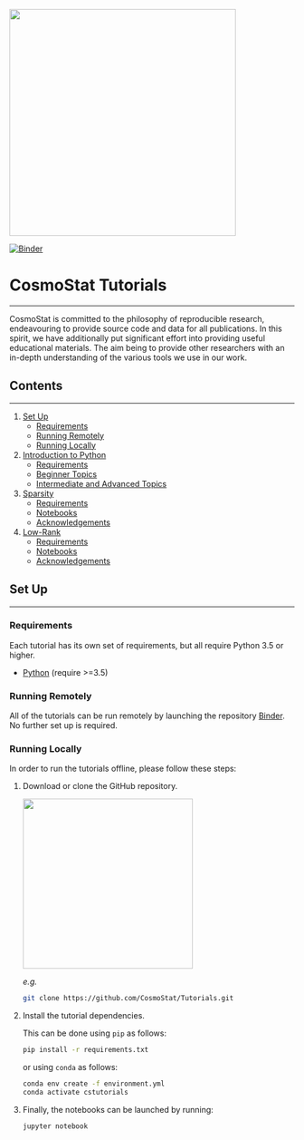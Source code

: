 <a href="http://www.cosmostat.org/" target_="blank"><img src="http://www.cosmostat.org/wp-content/uploads/2017/07/CosmoStat-Logo_WhiteBK.jpg" width="400"></a>

[![Binder](https://mybinder.org/badge_logo.svg)](https://mybinder.org/v2/gh/CosmoStat/Tutorials/master)

# CosmoStat Tutorials
---

CosmoStat is committed to the philosophy of reproducible research, endeavouring
to provide source code and data for all publications. In this spirit, we have
additionally put significant effort into providing useful educational
materials. The aim being to provide other researchers with an in-depth
understanding of the various tools we use in our work.


## Contents
---

1. [Set Up](#Set-Up)
   * [Requirements](#Requirements)
   * [Running Remotely](#Running-Remotely)
   * [Running Locally](#Running-Locally)
1. [Introduction to Python](./python/README.md)
   * [Requirements](./python/README.md#Requirements)
   * [Beginner Topics](./python/README.md#tutorial-1-beginner-topics)
   * [Intermediate and Advanced Topics](./python/README.md#tutorial-2-intermediate-and-advanced-topics)
1. [Sparsity](./ada/README.md)
   * [Requirements](./ada/README.md#Requirements)
   * [Notebooks](./ada/README.md#Notebooks)
   * [Acknowledgements](./ada/README.md#Acknowledgements)
1. [Low-Rank](./low-rank/README.md)
   * [Requirements](./low-rank/README.md#Requirements)
   * [Notebooks](./low-rank/README.md#Notebooks)
   * [Acknowledgements](./low-rank/README.md#Acknowledgements)

## Set Up
---

### Requirements

Each tutorial has its own set of requirements, but all require Python 3.5 or higher.

* <a href="https://www.python.org/" target_="blank">Python</a> (require >=3.5)


### Running Remotely

All of the tutorials can be run remotely by launching the repository
[Binder](https://mybinder.org/v2/gh/CosmoStat/Tutorials/master). No further set
up is required.

### Running Locally

In order to run the tutorials offline, please follow these steps:

1. Download or clone the GitHub repository.

    <img src="http://www.cs.williams.edu/~dbarowy/cs334s18/assets/tutorials/github/github-clone-button.png" width="300">

    *e.g.*

    ```bash
    git clone https://github.com/CosmoStat/Tutorials.git
    ```

2. Install the tutorial dependencies.

    This can be done using `pip` as follows:

    ```bash
    pip install -r requirements.txt
    ```

      or using `conda` as follows:

    ```bash
    conda env create -f environment.yml
    conda activate cstutorials
    ```

3. Finally, the notebooks can be launched by running:

    ```bash
    jupyter notebook
    ```
